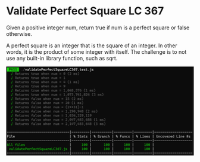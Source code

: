 # Validate Perfect Square LC 367

Given a positive integer num, return true if num is a perfect square or false otherwise.

A perfect square is an integer that is the square of an integer. In other words, it is the product of some integer with itself. The challenge is to not use any built-in library function, such as sqrt.

![Alt text](image.png)